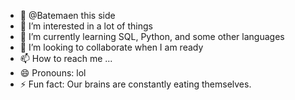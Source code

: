 - 👋  @Batemaen this side
- 👀 I’m interested in a lot of things
- 🌱 I’m currently learning SQL, Python, and some other languages 
- 💞️ I’m looking to collaborate when I am ready
- 📫 How to reach me ...
- 😄 Pronouns: lol
- ⚡ Fun fact: Our brains are constantly eating themselves.

<!---
Batemaen/Batemaen is a ✨ special ✨ repository because its `README.md` (this file) appears on your GitHub profile.
You can click the Preview link to take a look at your changes.
--->
